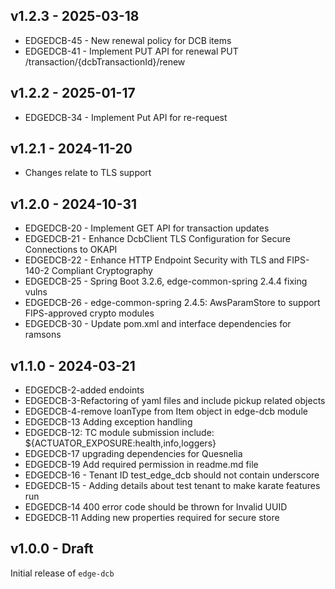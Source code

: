 ## v1.2.3 - 2025-03-18

* EDGEDCB-45 - New renewal policy for DCB items
* EDGEDCB-41 - Implement PUT API for renewal PUT /transaction/{dcbTransactionId}/renew

## v1.2.2 - 2025-01-17

* EDGEDCB-34 - Implement Put API for re-request

## v1.2.1 - 2024-11-20

* Changes relate to TLS support

## v1.2.0 - 2024-10-31

* EDGEDCB-20 - Implement GET API for transaction updates
* EDGEDCB-21 - Enhance DcbClient TLS Configuration for Secure Connections to OKAPI
* EDGEDCB-22 - Enhance HTTP Endpoint Security with TLS and FIPS-140-2 Compliant Cryptography
* EDGEDCB-25 - Spring Boot 3.2.6, edge-common-spring 2.4.4 fixing vulns
* EDGEDCB-26 - edge-common-spring 2.4.5: AwsParamStore to support FIPS-approved crypto modules
* EDGEDCB-30 - Update pom.xml and interface dependencies for ramsons

## v1.1.0 - 2024-03-21

* EDGEDCB-2-added endoints
* EDGEDCB-3-Refactoring of yaml files and include pickup related objects
* EDGEDCB-4-remove loanType from Item object in edge-dcb module
* EDGEDCB-13 Adding exception handling
* EDGEDCB-12: TC module submission include: ${ACTUATOR_EXPOSURE:health,info,loggers}
* EDGEDCB-17 upgrading dependencies for Quesnelia 
* EDGEDCB-19 Add required permission in readme.md file
* EDGEDCB-16 - Tenant ID test_edge_dcb should not contain underscore
* EDGEDCB-15 - Adding details about test tenant to make karate features run
* EDGEDCB-14 400 error code should be thrown for Invalid UUID
* EDGEDCB-11 Adding new properties required for secure store

## v1.0.0 - Draft
Initial release of `edge-dcb`

